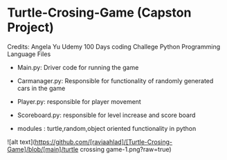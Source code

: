 # Turtle-Crosing-Game (Capston Project)
Credits: Angela Yu Udemy 100 Days coding Challege Python Programming Language
Files 
* Main.py: Driver code for running the game
* Carmanager.py: Responsible for functionality of randomly generated cars in the game
* Player.py: responsible for player movement 
* Scoreboard.py: responsible for level increase and score board
 
* modules : turtle,random,object oriented functionality in python

![alt text](https://github.com/[raviaahlad]/[Turtle-Crosing-Game]/blob/[main]/turtle crossing game-1.png?raw=true)
